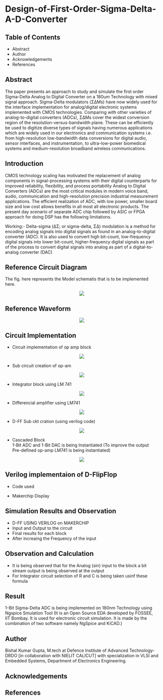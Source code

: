 # Design-of-First-Order-Sigma-Delta-A-D-Converter

## Table of Contents

- Abstract 
- Author
- Acknowledgements
- References
## Abstract 
The paper presents an approach to study and simulate the first order Sigma-Delta Analog to Digital Converter on a 180um Technology with mixed signal approach. Sigma-Delta modulators (ΣΔMs) have now widely used for the interface implementation for analog/digital electronic systems implemented with CMOS technologies. Comparing with other varieties of analog-to-digital converters (ADCs), ΣΔMs cover the widest conversion region of the resolution-versus-bandwidth plane. These can be efficiently be used to digitize diverse types of signals having numerous applications which are widely used in our electronics and communication systems i.e. from high-resolution low-bandwidth data conversions for digital audio, sensor interfaces, and instrumentation, to ultra-low-power biomedical systems and medium-resolution broadband wireless communications.</br>

## Introduction

CMOS technology scaling has motivated the replacement
of analog components in signal-processing systems with
their digital counterparts for improved reliability, flexibility,
and process portability Analog to Digital Converters
(ADCs) are the most critical modules in modern voice band,
audio, communication and high-resolution precision
industrial measurement applications. The efficient
realization of ADC, with low power, smaller board size and
low cost allows benefits in all most all electronic products.
The present day scenario of separate ADC chip followed by
ASIC or FPGA approach for doing DSP has the following
limitations.</br>

Working:- Delta-sigma (ΔΣ; or sigma-delta, ΣΔ) modulation is a method for encoding analog signals into digital signals as found in an analog-to-digital converter (ADC). It is also used to convert high bit-count, low-frequency digital signals into lower bit-count, higher-frequency digital signals as part of the process to convert digital signals into analog as part of a digital-to-analog converter (DAC)</br>

## Reference Circuit Diagram

The fig. here represents the Model schematis that is to be implemented here.</br>
<p align="center">
<img src="https://user-images.githubusercontent.com/86653033/157710863-9af44ff6-366a-4f9a-b477-65410053102f.png">
</p>

## Reference Waveform
<p align="center">
  <img src="https://user-images.githubusercontent.com/86653033/157711191-9ecedd2b-4e6c-467b-aa66-4af4ffeca81e.png">
</p>


## Circuit Implementation</br>
- Circuit implementation of op amp block</br>
<p align="center">
  <img src="https://user-images.githubusercontent.com/86653033/157711842-89b099e1-b1c0-4cc9-bf94-b6b20cd8f896.png">
</p>

- Sub circuit creation of op-am</br>
<p align="center">
  <img src="https://user-images.githubusercontent.com/86653033/157712083-05ea8869-9d7d-4c5b-90fd-12ae8c081808.png">
</p>

- Integrator block using LM 741</br>
<p align="center">
  <img src="https://user-images.githubusercontent.com/86653033/157712359-2dbea07c-8bd5-4fd3-835f-b2f9de85d9cd.png">
</p>

- Differencial amplifier using LM741</br>
<p align="center">
  <img src="https://user-images.githubusercontent.com/86653033/157712591-6d52565d-9dd9-4f4f-be75-28373bc693fa.png">
</p>


- D-FF Sub ckt cration (using verilog code)</br>
<p align="center">
  <img src="https://user-images.githubusercontent.com/86653033/157713268-887ed548-8f7e-4214-b213-795586f58e7e.png">
</p>

- Cascaded Block</br>
1-Bit ADC and 1-Bit DAC is being Instantiated (To improve the output Pre-defined op-amp LM741 is being instantiated)</br>
<p align="center">
  <img src="https://user-images.githubusercontent.com/86653033/157713467-b264cdf4-4e22-4bf5-8a60-b8586b0b9abe.png">
</p>

## Verilog implementaion of D-FlipFlop</br>
- Code used</br>

- Makerchip Display</br>

## Simulation Results and Observation</br>
- D-FF USING VERILOG on MAKERCHIP</br>
- Input and Output to the circuit</br>
- Final results for each block</br>
- After increaing the Frequency of the input</br>

## Observation and Calculation</br>
- It is being observed that for the Analog (sin) input to the block a bit stream output is being observed at the output </br>
- For Integrator circuit selection of R and C is being taken usinf these formula</br>

## Result
1-Bit Sigma-Delta ADC is being implemented on 180nm Technology using Ngspice Smulation Tool (It is an Open Source EDA developed by FOSSEE, IIT Bombay. It is used for electronic circuit simulation. It is made by the combination of two software namely NgSpice and KiCAD.)
</br>

## Author

Bishal Kumar Gupta, M.tech at Defence Institute of Advanced Technology-DRDO [in collaboration with NIELIT CALICUT] with specialization in VLSI and Embedded Systems, Department of Electronics Engineering.

## Acknowledgements



## References


